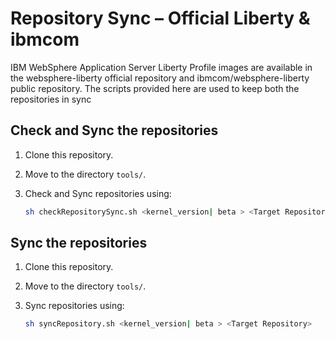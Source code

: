 # Repository Sync – Official Liberty & ibmcom

IBM WebSphere Application Server Liberty Profile images are available in the websphere-liberty official repository and ibmcom/websphere-liberty public repository. The scripts provided here are used to keep both the repositories in sync

## Check and Sync the repositories

1. Clone this repository.
2. Move to the directory `tools/`.
3. Check and Sync repositories using:

    ```bash
    sh checkRepositorySync.sh <kernel_version| beta > <Target Repository>
    ```

## Sync the repositories

1. Clone this repository.
2. Move to the directory `tools/`.
3. Sync repositories using:


    ```bash
    sh syncRepository.sh <kernel_version| beta > <Target Repository>
    ```
